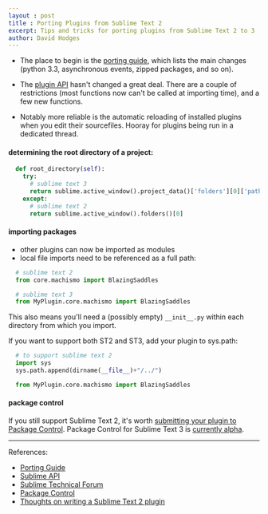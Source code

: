 ```yaml
---
layout : post
title : Porting Plugins from Sublime Text 2
excerpt: Tips and tricks for porting plugins from Sublime Text 2 to 3
author: David Hodges
---
```


* The place to begin is the [porting guide](http://www.sublimetext.com/docs/3/porting_guide.html), which lists the main changes (python 3.3, asynchronous events, zipped packages, and so on).

* The [plugin API](http://www.sublimetext.com/docs/3/api_reference.html) hasn't changed a great deal. There are a couple of restrictions (most functions now can't be called at importing time), and a few new functions.

* Notably more reliable is the automatic reloading of installed plugins when you edit their sourcefiles. Hooray for plugins being run in a dedicated thread.


#### determining the root directory of a project:

```python
  def root_directory(self):
    try:
      # sublime text 3
      return sublime.active_window().project_data()['folders'][0]['path']
    except:
      # sublime text 2
      return sublime.active_window().folders()[0]
```


#### importing packages

* other plugins can now be imported as modules
* local file imports need to be referenced as a full path:

```python
  # sublime text 2
  from core.machismo import BlazingSaddles

  # sublime text 3
  from MyPlugin.core.machismo import BlazingSaddles
```

This also means you'll need a (possibly empty) ```__init__.py``` within each directory from which you import.

If you want to support both ST2 and ST3, add your plugin to sys.path:

```python
  # to support sublime text 2
  import sys
  sys.path.append(dirname(__file__)+"/../")

  from MyPlugin.core.machismo import BlazingSaddles
```


#### package control

If you still support Sublime Text 2, it's worth [submitting your plugin to Package Control](http://wbond.net/sublime_packages/package_control/package_developers#Submitting_a_Package). Package Control for Sublime Text 3 is [currently alpha](http://wbond.net/sublime_packages/package_control/installation#ST3).

---

References:
* [Porting Guide](http://www.sublimetext.com/docs/3/porting_guide.html)
* [Sublime API](http://www.sublimetext.com/docs/3/api_reference.html)
* [Sublime Technical Forum](http://www.sublimetext.com/forum/)
* [Package Control](http://wbond.net/sublime_packages/package_control/package_developers#Submitting_a_Package)
* [Thoughts on writing a Sublime Text 2 plugin](http://headsexploding.lonelyplanet.com/2012/12/25/thoughts_on_writing_a_sublime_text_2_plugin)

